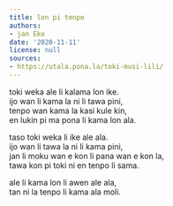```yaml
---
title: lon pi tenpo
authors:
- jan Eko
date: '2020-11-11'
license: null
sources:
- https://utala.pona.la/toki-musi-lili/
---
```


toki weka ale li kalama lon ike.  
ijo wan li kama la ni li tawa pini,  
tenpo wan kama la kasi kule kin,  
en lukin pi ma pona li kama lon ala.

taso toki weka li ike ale ala.  
ijo wan li tawa la ni li kama pini,  
jan li moku wan e kon li pana wan e kon la,  
tawa kon pi toki ni en tenpo li sama.

ale li kama lon li awen ale ala,  
tan ni la tenpo li kama ala moli.